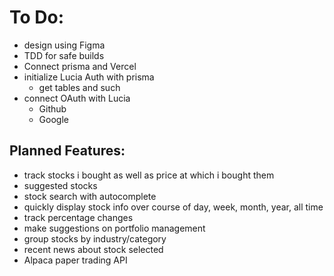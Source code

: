 # To Do:

 - design using Figma
 - TDD for safe builds
 - Connect prisma and Vercel
 - initialize Lucia Auth with prisma
    - get tables and such
 - connect OAuth with Lucia
    - Github
    - Google


## Planned Features:

 - track stocks i bought as well as price at which i bought them
 - suggested stocks
 - stock search with autocomplete 
 - quickly display stock info over course of day, week, month, year, all time
 - track percentage changes 
 - make suggestions on portfolio management
 - group stocks by industry/category
 - recent news about stock selected 
 - Alpaca paper trading API 